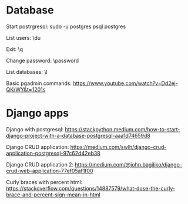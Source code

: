 # Database

Start postrgresql: sudo -u postgres psql postgres

List users: \du

Exit: \q

Change password: \password

List databases: \l

Basic pgadmin commands: https://www.youtube.com/watch?v=Dd2ej-QKrWY&t=1201s

# Django apps

Django with postgresql: https://stackpython.medium.com/how-to-start-django-project-with-a-database-postgresql-aaa1d74659d8

Django CRUD application: https://medium.com/swlh/django-crud-application-postgresql-97c62d42eb38

Django CRUD application 2: https://medium.com/@john.bagiliko/django-crud-web-application-77ef05af1f00

Curly braces with percent html: https://stackoverflow.com/questions/14887579/what-dose-the-curly-brace-and-percent-sign-mean-in-html
